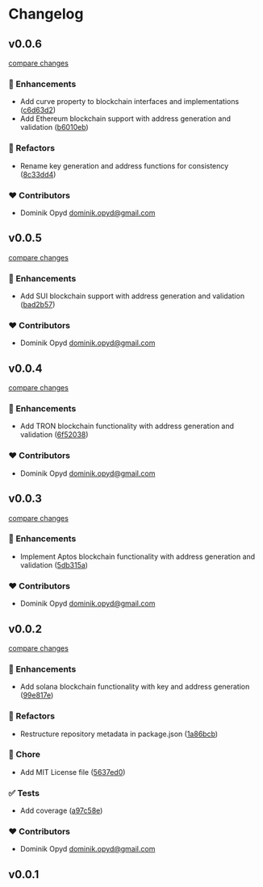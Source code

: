 # Changelog


## v0.0.6

[compare changes](https://github.com/oritwoen/ubichain/compare/v0.0.5...v0.0.6)

### 🚀 Enhancements

- Add curve property to blockchain interfaces and implementations ([c6d63d2](https://github.com/oritwoen/ubichain/commit/c6d63d2))
- Add Ethereum blockchain support with address generation and validation ([b6010eb](https://github.com/oritwoen/ubichain/commit/b6010eb))

### 💅 Refactors

- Rename key generation and address functions for consistency ([8c33dd4](https://github.com/oritwoen/ubichain/commit/8c33dd4))

### ❤️ Contributors

- Dominik Opyd <dominik.opyd@gmail.com>

## v0.0.5

[compare changes](https://github.com/oritwoen/ubichain/compare/v0.0.4...v0.0.5)

### 🚀 Enhancements

- Add SUI blockchain support with address generation and validation ([bad2b57](https://github.com/oritwoen/ubichain/commit/bad2b57))

### ❤️ Contributors

- Dominik Opyd <dominik.opyd@gmail.com>

## v0.0.4

[compare changes](https://github.com/oritwoen/ubichain/compare/v0.0.3...v0.0.4)

### 🚀 Enhancements

- Add TRON blockchain functionality with address generation and validation ([6f52038](https://github.com/oritwoen/ubichain/commit/6f52038))

### ❤️ Contributors

- Dominik Opyd <dominik.opyd@gmail.com>

## v0.0.3

[compare changes](https://github.com/oritwoen/ubichain/compare/v0.0.2...v0.0.3)

### 🚀 Enhancements

- Implement Aptos blockchain functionality with address generation and validation ([5db315a](https://github.com/oritwoen/ubichain/commit/5db315a))

### ❤️ Contributors

- Dominik Opyd <dominik.opyd@gmail.com>

## v0.0.2

[compare changes](https://github.com/oritwoen/ubichain/compare/v0.0.1...v0.0.2)

### 🚀 Enhancements

- Add solana blockchain functionality with key and address generation ([99e817e](https://github.com/oritwoen/ubichain/commit/99e817e))

### 💅 Refactors

- Restructure repository metadata in package.json ([1a86bcb](https://github.com/oritwoen/ubichain/commit/1a86bcb))

### 🏡 Chore

- Add MIT License file ([5637ed0](https://github.com/oritwoen/ubichain/commit/5637ed0))

### ✅ Tests

- Add coverage ([a97c58e](https://github.com/oritwoen/ubichain/commit/a97c58e))

### ❤️ Contributors

- Dominik Opyd <dominik.opyd@gmail.com>

## v0.0.1

